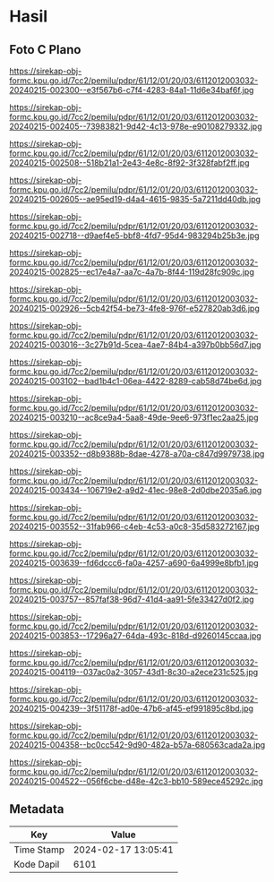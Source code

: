 # Hasil

## Foto C Plano

https://sirekap-obj-formc.kpu.go.id/7cc2/pemilu/pdpr/61/12/01/20/03/6112012003032-20240215-002300--e3f567b6-c7f4-4283-84a1-11d6e34baf6f.jpg

https://sirekap-obj-formc.kpu.go.id/7cc2/pemilu/pdpr/61/12/01/20/03/6112012003032-20240215-002405--73983821-9d42-4c13-978e-e90108279332.jpg

https://sirekap-obj-formc.kpu.go.id/7cc2/pemilu/pdpr/61/12/01/20/03/6112012003032-20240215-002508--518b21a1-2e43-4e8c-8f92-3f328fabf2ff.jpg

https://sirekap-obj-formc.kpu.go.id/7cc2/pemilu/pdpr/61/12/01/20/03/6112012003032-20240215-002605--ae95ed19-d4a4-4615-9835-5a7211dd40db.jpg

https://sirekap-obj-formc.kpu.go.id/7cc2/pemilu/pdpr/61/12/01/20/03/6112012003032-20240215-002718--d9aef4e5-bbf8-4fd7-95d4-983294b25b3e.jpg

https://sirekap-obj-formc.kpu.go.id/7cc2/pemilu/pdpr/61/12/01/20/03/6112012003032-20240215-002825--ec17e4a7-aa7c-4a7b-8f44-119d28fc909c.jpg

https://sirekap-obj-formc.kpu.go.id/7cc2/pemilu/pdpr/61/12/01/20/03/6112012003032-20240215-002926--5cb42f54-be73-4fe8-976f-e527820ab3d6.jpg

https://sirekap-obj-formc.kpu.go.id/7cc2/pemilu/pdpr/61/12/01/20/03/6112012003032-20240215-003016--3c27b91d-5cea-4ae7-84b4-a397b0bb56d7.jpg

https://sirekap-obj-formc.kpu.go.id/7cc2/pemilu/pdpr/61/12/01/20/03/6112012003032-20240215-003102--bad1b4c1-06ea-4422-8289-cab58d74be6d.jpg

https://sirekap-obj-formc.kpu.go.id/7cc2/pemilu/pdpr/61/12/01/20/03/6112012003032-20240215-003210--ac8ce9a4-5aa8-49de-9ee6-973f1ec2aa25.jpg

https://sirekap-obj-formc.kpu.go.id/7cc2/pemilu/pdpr/61/12/01/20/03/6112012003032-20240215-003352--d8b9388b-8dae-4278-a70a-c847d9979738.jpg

https://sirekap-obj-formc.kpu.go.id/7cc2/pemilu/pdpr/61/12/01/20/03/6112012003032-20240215-003434--106719e2-a9d2-41ec-98e8-2d0dbe2035a6.jpg

https://sirekap-obj-formc.kpu.go.id/7cc2/pemilu/pdpr/61/12/01/20/03/6112012003032-20240215-003552--31fab966-c4eb-4c53-a0c8-35d583272167.jpg

https://sirekap-obj-formc.kpu.go.id/7cc2/pemilu/pdpr/61/12/01/20/03/6112012003032-20240215-003639--fd6dccc6-fa0a-4257-a690-6a4999e8bfb1.jpg

https://sirekap-obj-formc.kpu.go.id/7cc2/pemilu/pdpr/61/12/01/20/03/6112012003032-20240215-003757--857faf38-96d7-41d4-aa91-5fe33427d0f2.jpg

https://sirekap-obj-formc.kpu.go.id/7cc2/pemilu/pdpr/61/12/01/20/03/6112012003032-20240215-003853--17296a27-64da-493c-818d-d9260145ccaa.jpg

https://sirekap-obj-formc.kpu.go.id/7cc2/pemilu/pdpr/61/12/01/20/03/6112012003032-20240215-004119--037ac0a2-3057-43d1-8c30-a2ece231c525.jpg

https://sirekap-obj-formc.kpu.go.id/7cc2/pemilu/pdpr/61/12/01/20/03/6112012003032-20240215-004239--3f51178f-ad0e-47b6-af45-ef991895c8bd.jpg

https://sirekap-obj-formc.kpu.go.id/7cc2/pemilu/pdpr/61/12/01/20/03/6112012003032-20240215-004358--bc0cc542-9d90-482a-b57a-680563cada2a.jpg

https://sirekap-obj-formc.kpu.go.id/7cc2/pemilu/pdpr/61/12/01/20/03/6112012003032-20240215-004522--056f6cbe-d48e-42c3-bb10-589ece45292c.jpg


## Metadata

| Key        | Value               |
| ---------- | ------------------- |
| Time Stamp | 2024-02-17 13:05:41 |
| Kode Dapil | 6101                |



